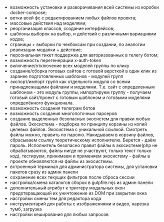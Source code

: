 
- возможность установки и разворачивания всей системы из коробки docker-compose;
- ветки всей фс с редактированием любых файлов проекта;
- массовые действия над моделями;
- реорганизация классов, создание интерфейсов;
- шаблоны выборок на выбор, и действий с различными вариациями кодов;
- страницы + выборки по чекбоксам при создании, по аналогии реализации модалки + действие;
- персональная тикет поддержка для авторизованных в телегу ботом;
- возможность перегенерации x-auth-token
- включение/отключение всех моделей группы по клику
- создание/сборка готовых сайтов с готовой версткой в один клик из заранее подготовленных шаблонов - модулей групп
- экспорт/импорт групп как отдельного модуля со всеми принадлежащими файлами и моделями. Т.е. сайт с определенным шаблоном - это модуль группы, импортируем группу - получаем готовый сайт/проект с готовым шаблоном и готовыми моделями определённого функционала.
- возможность создания телеграм ботов
- возможность создания многопоточных парсеров
- создание выделенных безопасных экосистем для правки любых файлов. Экосистема - подборка по принципу корзины из копий целевых файлов. Экосистема с уникальной ссылкой. Смотреть файлы можно, править по паролю. Накидываем в корзину файлов, сбрасываем ссылку теоретическому исполнителю. Берется - даём пароль. Исполнитель безопасно правит файлы в экосистеме(php не обрабатываются, файлы нигде не участвуют, только текст только код), тестируем, принимаем и применяем экосистему - файлы в проекте обновляются на файлы из экосистемы.
- встроенный терминал для администратора системы, для установки пакетов сразу из админ панели
- сохранение всех текущих фильтров после сброса сессии
- настройка/смена каталогов сборок в gulpfile.mjs из админ панели
- дополнительный атрибут к триггеру модальных окон предотвращающий их уничтожение из DOM при закрытии окна
- настройки смены тем для редактора кода
- инструментарий для работы с изображениями и видео, нарезка тумб, загрузка
- настройки кеширования для любых запросов
